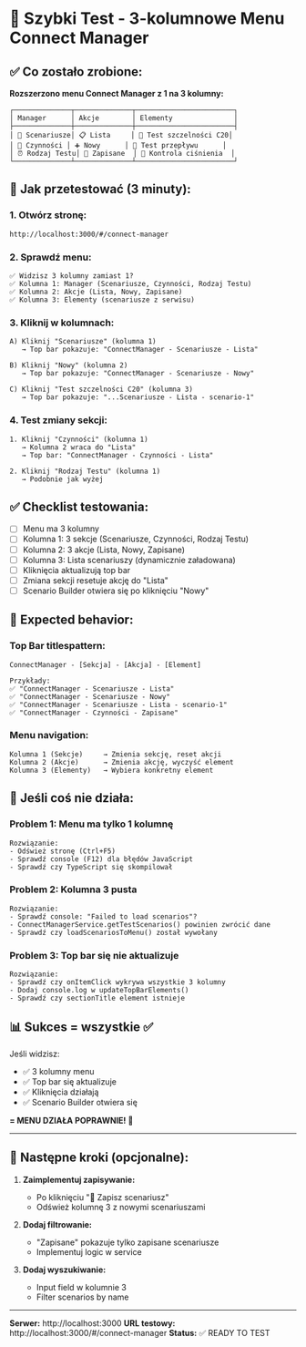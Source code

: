 # 🚀 Szybki Test - 3-kolumnowe Menu Connect Manager

## ✅ **Co zostało zrobione:**

**Rozszerzono menu Connect Manager z 1 na 3 kolumny:**

```
┌──────────────┬──────────────┬────────────────────────┐
│ Manager      │ Akcje        │ Elementy               │
├──────────────┼──────────────┼────────────────────────┤
│ 🧪 Scenariusze│ 📋 Lista     │ 📄 Test szczelności C20│
│ 📝 Czynności │ ➕ Nowy      │ 📄 Test przepływu      │
│ ⏰ Rodzaj Testu│ 💾 Zapisane  │ 📄 Kontrola ciśnienia  │
└──────────────┴──────────────┴────────────────────────┘
```

## 🧪 **Jak przetestować (3 minuty):**

### **1. Otwórz stronę:**
```
http://localhost:3000/#/connect-manager
```

### **2. Sprawdź menu:**
```
✅ Widzisz 3 kolumny zamiast 1?
✅ Kolumna 1: Manager (Scenariusze, Czynności, Rodzaj Testu)
✅ Kolumna 2: Akcje (Lista, Nowy, Zapisane)
✅ Kolumna 3: Elementy (scenariusze z serwisu)
```

### **3. Kliknij w kolumnach:**
```
A) Kliknij "Scenariusze" (kolumna 1)
   → Top bar pokazuje: "ConnectManager - Scenariusze - Lista"
   
B) Kliknij "Nowy" (kolumna 2)
   → Top bar pokazuje: "ConnectManager - Scenariusze - Nowy"
   
C) Kliknij "Test szczelności C20" (kolumna 3)
   → Top bar pokazuje: "...Scenariusze - Lista - scenario-1"
```

### **4. Test zmiany sekcji:**
```
1. Kliknij "Czynności" (kolumna 1)
   → Kolumna 2 wraca do "Lista"
   → Top bar: "ConnectManager - Czynności - Lista"
   
2. Kliknij "Rodzaj Testu" (kolumna 1)
   → Podobnie jak wyżej
```

## ✅ **Checklist testowania:**

- [ ] Menu ma 3 kolumny
- [ ] Kolumna 1: 3 sekcje (Scenariusze, Czynności, Rodzaj Testu)
- [ ] Kolumna 2: 3 akcje (Lista, Nowy, Zapisane)
- [ ] Kolumna 3: Lista scenariuszy (dynamicznie załadowana)
- [ ] Kliknięcia aktualizują top bar
- [ ] Zmiana sekcji resetuje akcję do "Lista"
- [ ] Scenario Builder otwiera się po kliknięciu "Nowy"

## 🎯 **Expected behavior:**

### **Top Bar titlespattern:**
```
ConnectManager - [Sekcja] - [Akcja] - [Element]

Przykłady:
✅ "ConnectManager - Scenariusze - Lista"
✅ "ConnectManager - Scenariusze - Nowy"
✅ "ConnectManager - Scenariusze - Lista - scenario-1"
✅ "ConnectManager - Czynności - Zapisane"
```

### **Menu navigation:**
```
Kolumna 1 (Sekcje)     → Zmienia sekcję, reset akcji
Kolumna 2 (Akcje)      → Zmienia akcję, wyczyść element
Kolumna 3 (Elementy)   → Wybiera konkretny element
```

## 🐛 **Jeśli coś nie działa:**

### **Problem 1: Menu ma tylko 1 kolumnę**
```
Rozwiązanie:
- Odśwież stronę (Ctrl+F5)
- Sprawdź console (F12) dla błędów JavaScript
- Sprawdź czy TypeScript się skompilował
```

### **Problem 2: Kolumna 3 pusta**
```
Rozwiązanie:
- Sprawdź console: "Failed to load scenarios"?
- ConnectManagerService.getTestScenarios() powinien zwrócić dane
- Sprawdź czy loadScenariosToMenu() został wywołany
```

### **Problem 3: Top bar się nie aktualizuje**
```
Rozwiązanie:
- Sprawdź czy onItemClick wykrywa wszystkie 3 kolumny
- Dodaj console.log w updateTopBarElements()
- Sprawdź czy sectionTitle element istnieje
```

## 📊 **Sukces = wszystkie ✅**

Jeśli widzisz:
- ✅ 3 kolumny menu
- ✅ Top bar się aktualizuje
- ✅ Kliknięcia działają
- ✅ Scenario Builder otwiera się

**= MENU DZIAŁA POPRAWNIE! 🎉**

---

## 🔄 **Następne kroki (opcjonalne):**

1. **Zaimplementuj zapisywanie:**
   - Po kliknięciu "💾 Zapisz scenariusz"
   - Odśwież kolumnę 3 z nowymi scenariuszami

2. **Dodaj filtrowanie:**
   - "Zapisane" pokazuje tylko zapisane scenariusze
   - Implementuj logic w service

3. **Dodaj wyszukiwanie:**
   - Input field w kolumnie 3
   - Filter scenarios by name

---

**Serwer:** http://localhost:3000
**URL testowy:** http://localhost:3000/#/connect-manager
**Status:** ✅ READY TO TEST
